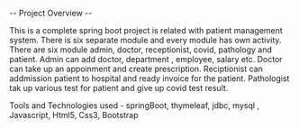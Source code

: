 -- Project Overview --

This is a complete spring boot project is related with patient management system. There is six separate module and every module has own activity. There are six module admin, doctor, receptionist, covid, pathology and patient. Admin can add doctor, department , employee, salary etc. Doctor can take up an appoinment and create prescription. Reciptionist can addmission patient to hospital and ready invoice for the patient. Pathologist tak up various test for patient and give up covid test result.

Tools and Technologies used - springBoot, thymeleaf, jdbc, mysql , Javascript, Html5, Css3, Bootstrap
